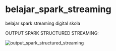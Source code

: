# belajar_spark_streaming
belajar spark streaming digital skola

OUTPUT SPARK STRUCTURED STREAMING:

![output_spark_structured_streaming](https://user-images.githubusercontent.com/81307439/124394468-cbf28b80-dd29-11eb-8eb0-cf14d0ac6d46.JPG)
